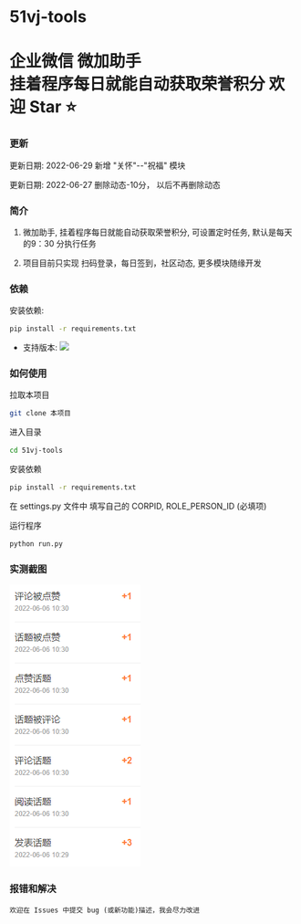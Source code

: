 # 51vj-tools
企业微信 微加助手  
挂着程序每日就能自动获取荣誉积分 欢迎 Star ⭐
=======
### 更新
更新日期: 2022-06-29
新增 "关怀"--"祝福" 模块


更新日期: 2022-06-27
删除动态-10分， 以后不再删除动态

### 简介

1. 微加助手, 挂着程序每日就能自动获取荣誉积分, 可设置定时任务, 默认是每天的9：30 分执行任务

2. 项目目前只实现 扫码登录，每日签到，社区动态, 更多模块随缘开发

### 依赖

安装依赖: 
```bash
pip install -r requirements.txt
```

* 支持版本: ![](https://img.shields.io/badge/Python-3.0+-blue.svg)


### 如何使用
拉取本项目
```bash
git clone 本项目
```
进入目录
```bash
cd 51vj-tools
```
安装依赖
```bash
pip install -r requirements.txt
```

在 settings.py 文件中 填写自己的 CORPID, ROLE_PERSON_ID (必填项)

运行程序
```bash
python run.py
```

### 实测截图

![图片标题](https://github.com/aiden2048/51vj-tools/blob/main/images/%E6%90%9C%E7%8B%97%E6%88%AA%E5%9B%BE20220606113410.png)
### 报错和解决

    欢迎在 Issues 中提交 bug (或新功能)描述，我会尽力改进
